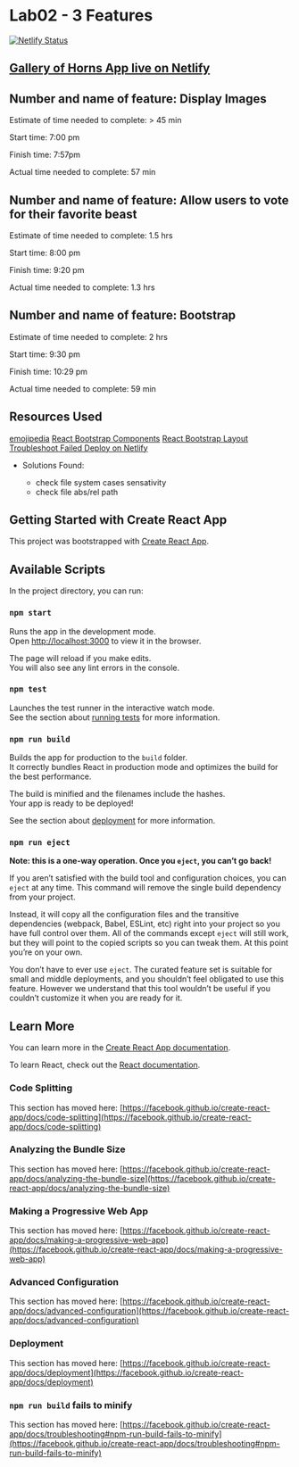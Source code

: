 # Lab02 - 3 Features

[![Netlify Status](https://api.netlify.com/api/v1/badges/5dc6c58a-e39d-43c6-9d8a-feef1e548bde/deploy-status)](https://app.netlify.com/sites/thirsty-wing-044740/deploys)

## [Gallery of Horns App live on Netlify](https://thirsty-wing-044740.netlify.app)

## Number and name of feature: Display Images

Estimate of time needed to complete: > 45 min

Start time: 7:00 pm

Finish time: 7:57pm

Actual time needed to complete: 57 min

## Number and name of feature: Allow users to vote for their favorite beast

Estimate of time needed to complete: 1.5 hrs

Start time: 8:00 pm

Finish time: 9:20 pm

Actual time needed to complete: 1.3 hrs

## Number and name of feature: Bootstrap

Estimate of time needed to complete: 2 hrs

Start time: 9:30 pm

Finish time: 10:29 pm

Actual time needed to complete: 59 min

## Resources Used

[emojipedia](https://emojipedia.org/unicorn/)
[React Bootstrap Components](https://react-bootstrap.github.io/components/cards/)
[React Bootstrap Layout](https://react-bootstrap.github.io/layout/grid/)
[Troubleshoot Failed Deploy on Netlify](https://answers.netlify.com/t/support-guide-netlify-app-builds-locally-but-fails-on-deploy-case-sensitivity/10754)

- Solutions Found:
  
  - check file system cases sensativity
  - check file abs/rel path

## Getting Started with Create React App

This project was bootstrapped with [Create React App](https://github.com/facebook/create-react-app).

## Available Scripts

In the project directory, you can run:

### `npm start`

Runs the app in the development mode.\
Open [http://localhost:3000](http://localhost:3000) to view it in the browser.

The page will reload if you make edits.\
You will also see any lint errors in the console.

### `npm test`

Launches the test runner in the interactive watch mode.\
See the section about [running tests](https://facebook.github.io/create-react-app/docs/running-tests) for more information.

### `npm run build`

Builds the app for production to the `build` folder.\
It correctly bundles React in production mode and optimizes the build for the best performance.

The build is minified and the filenames include the hashes.\
Your app is ready to be deployed!

See the section about [deployment](https://facebook.github.io/create-react-app/docs/deployment) for more information.

### `npm run eject`

**Note: this is a one-way operation. Once you `eject`, you can’t go back!**

If you aren’t satisfied with the build tool and configuration choices, you can `eject` at any time. This command will remove the single build dependency from your project.

Instead, it will copy all the configuration files and the transitive dependencies (webpack, Babel, ESLint, etc) right into your project so you have full control over them. All of the commands except `eject` will still work, but they will point to the copied scripts so you can tweak them. At this point you’re on your own.

You don’t have to ever use `eject`. The curated feature set is suitable for small and middle deployments, and you shouldn’t feel obligated to use this feature. However we understand that this tool wouldn’t be useful if you couldn’t customize it when you are ready for it.

## Learn More

You can learn more in the [Create React App documentation](https://facebook.github.io/create-react-app/docs/getting-started).

To learn React, check out the [React documentation](https://reactjs.org/).

### Code Splitting

This section has moved here: [https://facebook.github.io/create-react-app/docs/code-splitting](https://facebook.github.io/create-react-app/docs/code-splitting)

### Analyzing the Bundle Size

This section has moved here: [https://facebook.github.io/create-react-app/docs/analyzing-the-bundle-size](https://facebook.github.io/create-react-app/docs/analyzing-the-bundle-size)

### Making a Progressive Web App

This section has moved here: [https://facebook.github.io/create-react-app/docs/making-a-progressive-web-app](https://facebook.github.io/create-react-app/docs/making-a-progressive-web-app)

### Advanced Configuration

This section has moved here: [https://facebook.github.io/create-react-app/docs/advanced-configuration](https://facebook.github.io/create-react-app/docs/advanced-configuration)

### Deployment

This section has moved here: [https://facebook.github.io/create-react-app/docs/deployment](https://facebook.github.io/create-react-app/docs/deployment)

### `npm run build` fails to minify

This section has moved here: [https://facebook.github.io/create-react-app/docs/troubleshooting#npm-run-build-fails-to-minify](https://facebook.github.io/create-react-app/docs/troubleshooting#npm-run-build-fails-to-minify)
